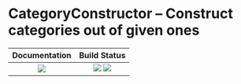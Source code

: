 <!-- BEGIN HEADER -->
# CategoryConstructor – Construct categories out of given ones

| **Documentation**         | **Build Status**                                            |
|:-------------------------:|:-----------------------------------------------------------:|
| [![][docs-img]][docs-url] | [![][tests-img]][tests-url] [![][codecov-img]][codecov-url] |
<!-- END HEADER -->

<!-- BEGIN FOOTER -->
[docs-img]: https://img.shields.io/badge/docs-stable-blue.svg
[docs-url]: https://homalg-project.github.io/CategoryConstructor/doc/chap0_mj.html

[tests-img]: https://github.com/homalg-project/CategoryConstructor/workflows/Tests/badge.svg
[tests-url]: https://github.com/homalg-project/CategoryConstructor/actions?query=workflow%3ATests

[codecov-img]: https://codecov.io/gh/homalg-project/CategoryConstructor/branch/master/graph/badge.svg
[codecov-url]: https://codecov.io/gh/homalg-project/CategoryConstructor
<!-- END FOOTER -->
